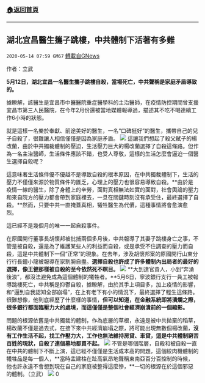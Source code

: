 ###  [:house:返回首頁](https://github.com/ourhimalayas/txt)
---

## 湖北宜昌醫生攜子跳樓，中共體制下活著有多難
`2020-05-14 07:59 GM67` [轉載自GNews](https://gnews.org/zh-hant/203194/)

作者：立武

**5月12日，湖北宜昌一名醫生攜子跳樓自殺，當場死亡，中共聲稱是家庭矛盾導致的。**

據瞭解，該醫生是宜昌市中醫醫院重症醫學科的主治醫師，在疫情防控期間曾支援宜昌市第三人民醫院，在今年2月份還被當地媒體報導過，描述其不吃不喝連續工作6小時的狀態。

就是這樣一名樂於奉獻、前途美好的醫生，一名“口碑挺好”的醫生，攜帶自己的兒子自殺了，很難讓人相信僅僅是因為家庭矛盾。
![](https://s3.amazonaws.com/gnews-media-offload/wp-content/uploads/2020/05/14074527/16.jpg)
這讓我們想起了殺父弑子的楊改蘭，由於中共獨裁體制的壓迫，生活壓力巨大的楊改蘭選擇了自殺這條路。但作為一名主治醫師，生活條件應該不錯，也受人尊敬，這樣的生活怎麼會逼迫一個醫生選擇自殺呢？

這意味著生活條件優不優越不是導致自殺的根本原因，在中共獨裁體制下，生活的壓力不僅僅來源於物質條件的匱乏，心理上的壓力也很容易導致自殺。**由於是疫情一線的醫生，除了身體上的辛勞，面對真相無法如實的面對，社會輿論的壓力和來自院方的壓力都會帶到家庭裡去，一旦在關鍵時刻沒有承受住，最終選擇了自殺。**然而，只要中共一直掩蓋真相，犧牲醫生為代價，這種事情將會愈演愈烈。

這已經不是幾個月的唯一一起自殺事件。

在原國開行董事長胡懷邦被批捕兩個多月後，中共報導了其妻子跳樓身亡之事，不管是被自殺，還是為了維護某些人的利益而自殺，或是承受不住調查的壓力而自殺，這是中共體制下一個“正常”的現象。在去年，涉及胡懷邦案的原國開行山東分行行長鐘小龍被報導在家割腕自盡。**選擇自殺也許成了許多體制內出局者的最好的選擇，像王健那樣被自殺的至今依然死不瞑目。**
![](https://s3.amazonaws.com/gnews-media-offload/wp-content/uploads/2020/05/14074552/17-1.jpg)
**大到達官貴人，小到“奔湧後浪”，都沒法避免成為這個體制的犧牲者。**5月6日，寧波銀行支行一員工被報導跳樓死亡，中共稱是抑鬱自殺，據瞭解，由於其手上項目多，加上疫情的影響，和“逼到自我認知全部崩塌”，在上有老下有小的情況下，最終選擇了輕生這條路。很難想像，他到底經歷了什麼樣的事情，**但可以知道，在金融系統即將潰爛之際，很多銀行都面臨壓力大的處境，而這僅僅是整個社會經濟崩潰前的一個縮影。**

問題的根源依舊是中共獨裁的體制，作為底層的草根，永遠是被中共拋棄的稻草，楊改蘭不僅是過去式，在接下來中共經濟崩塌之際，將可能出現無數個楊改蘭，**沒有工作生活不起，找工作壓力大，工作也無法維持房貸、車貸，這是中共體制窮苦百姓的現狀，自殺了連個墓地都買不起。**
![](https://s3.amazonaws.com/gnews-media-offload/wp-content/uploads/2020/05/14074613/18.jpg)
不管是哪個階層，自殺和被自殺一直在中共的體制下不斷上演，這已經不僅僅是生活成本高的問題，這個絞肉機體制的犧牲品是每一個人，**當時孟建柱在趾高氣昂地聲稱東南亞百分百控制的時候，他也許永遠不會想到現在自己的家庭被整得這麼慘，**一切的根源在於這個邪惡的體制。（立武）
![](https://s3.amazonaws.com/gnews-media-offload/wp-content/uploads/2020/05/14074655/19.jpg)
0
